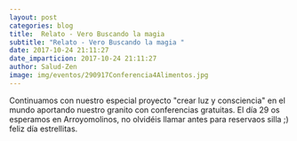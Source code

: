 ```yaml
---
layout: post
categories: blog
title:  Relato - Vero Buscando la magia 
subtitle: "Relato - Vero Buscando la magia "
date: 2017-10-24 21:11:27
date_imparticion: 2017-10-24 21:11:27
author: Salud-Zen
image: img/eventos/290917Conferencia4Alimentos.jpg
---
```

Continuamos con nuestro especial proyecto "crear luz y consciencia" en el mundo aportando nuestro granito con conferencias gratuitas. El día 29 os esperamos en Arroyomolinos, no olvidéis llamar antes para reservaos silla ;) feliz día estrellitas.
